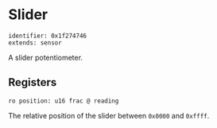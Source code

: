 # Slider

    identifier: 0x1f274746
    extends: sensor

A slider potentiometer.

## Registers

    ro position: u16 frac @ reading

The relative position of the slider between `0x0000` and `0xffff`.
